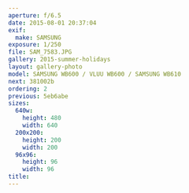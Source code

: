 ```yaml
---
aperture: f/6.5
date: 2015-08-01 20:37:04
exif:
  make: SAMSUNG
exposure: 1/250
file: SAM_7583.JPG
gallery: 2015-summer-holidays
layout: gallery-photo
model: SAMSUNG WB600 / VLUU WB600 / SAMSUNG WB610
next: 381002b
ordering: 2
previous: 5eb6abe
sizes:
  640w:
    height: 480
    width: 640
  200x200:
    height: 200
    width: 200
  96x96:
    height: 96
    width: 96
title: 
---
```

